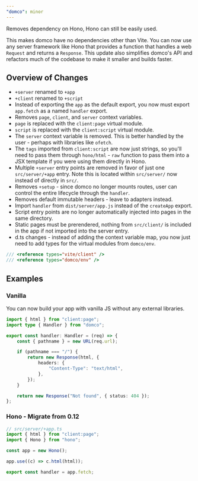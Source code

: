 ```yaml
---
"domco": minor
---
```


Removes dependency on Hono, Hono can still be easily used.

This makes domco have no dependencies other than Vite. You can now use any server framework like Hono that provides a function that handles a web `Request` and returns a `Response`. This update also simplifies domco's API and refactors much of the codebase to make it smaller and builds faster.

## Overview of Changes

- `+server` renamed to `+app`
- `+client` renamed to `+script`
- Instead of exporting the `app` as the default export, you now must export `app.fetch` as a named `handler` export.
- Removes `page`, `client`, and `server` context variables.
- `page` is replaced with the `client:page` virtual module.
- `script` is replaced with the `client:script` virtual module.
- The `server` context variable is removed. This is better handled by the user - perhaps with libraries like `ofetch`.
- The `tags` imported from `client:script` are now just strings, so you'll need to pass them through `hono/html` - `raw` function to pass them into a JSX template if you were using them directly in Hono.
- Multiple `+server` entry points are removed in favor of just one `src/server/+app` entry. Note this is located within `src/server/` now instead of directly in `src/`.
- Removes `+setup` - since domco no longer mounts routes, user can control the entire lifecycle through the `handler`.
- Removes default immutable headers - leave to adapters instead.
- Import `handler` from `dist/server/app.js` instead of the `createApp` export.
- Script entry points are no longer automatically injected into pages in the same directory.
- Static pages must be prerendered, nothing from `src/client/` is included in the app if not imported into the server entry.
- d.ts changes - instead of adding the context variable map, you now just need to add types for the virtual modules from `domco/env`.

```ts
/// <reference types="vite/client" />
/// <reference types="domco/env" />
```

## Examples

### Vanilla

You can now build your app with vanilla JS without any external libraries.

```ts
import { html } from "client:page";
import type { Handler } from "domco";

export const handler: Handler = (req) => {
	const { pathname } = new URL(req.url);

	if (pathname === "/") {
		return new Response(html, {
			headers: {
				"Content-Type": "text/html",
			},
		});
	}

	return new Response("Not found", { status: 404 });
};
```

### Hono - Migrate from 0.12

```ts
// src/server/+app.ts
import { html } from "client:page";
import { Hono } from "hono";

const app = new Hono();

app.use((c) => c.html(html));

export const handler = app.fetch;
```


